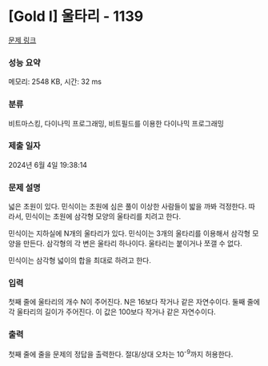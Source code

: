 # [Gold I] 울타리 - 1139 

[문제 링크](https://www.acmicpc.net/problem/1139) 

### 성능 요약

메모리: 2548 KB, 시간: 32 ms

### 분류

비트마스킹, 다이나믹 프로그래밍, 비트필드를 이용한 다이나믹 프로그래밍

### 제출 일자

2024년 6월 4일 19:38:14

### 문제 설명

<p>넓은 초원이 있다. 민식이는 초원에 심은 풀이 이상한 사람들이 밟을 까봐 걱정한다. 따라서, 민식이는 초원에 삼각형 모양의 울타리를 치려고 한다.</p>

<p>민식이는 지하실에 N개의 울타리가 있다. 민식이는 3개의 울타리를 이용해서 삼각형 모양을 만든다. 삼각형의 각 변은 울타리 하나이다. 울타리는 붙이거나 쪼갤 수 없다.</p>

<p>민식이는 삼각형 넓이의 합을 최대로 하려고 한다.</p>

### 입력 

 <p>첫째 줄에 울타리의 개수 N이 주어진다. N은 16보다 작거나 같은 자연수이다. 둘째 줄에 각 울타리의 길이가 주어진다. 이 값은 100보다 작거나 같은 자연수이다.</p>

### 출력 

 <p>첫째 줄에 줄을 문제의 정답을 출력한다. 절대/상대 오차는 10<sup>-9</sup>까지 허용한다.</p>

